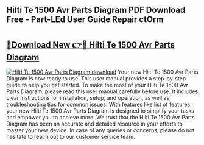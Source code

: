 ## Hilti Te 1500 Avr Parts Diagram PDF Download Free - Part-LEd User Guide Repair ctOrm

# <h2><a href="http://dfkj90k.blite.top/?on=Hilti+Te+1500+Avr+Parts+Diagram">🔗Download New 👉🔴 Hilti Te 1500 Avr Parts Diagram</a></h2>

[![Hilti Te 1500 Avr Parts Diagram download](https://i.imgur.com/lujVjoI.png)](http://dfkj90k.blite.top/?on=Hilti+Te+1500+Avr+Parts+Diagram)
Your new Hilti Te 1500 Avr Parts Diagram is now ready to use. This user manual provides a step-by-step guide to help you get started. To make the most of your Hilti Te 1500 Avr Parts Diagram, please read this user manual carefully before use. It includes clear instructions for installation, setup, and operation, as well as troubleshooting tips for common issues. With features like list of features, your new Hilti Te 1500 Avr Parts Diagram is designed to simplify your tasks and empower you to achieve more. We trust that the Hilti Te 1500 Avr Parts Diagram has been an accurate and detailed resource in your efforts to master your new device. In case of any queries or concerns, please do not hesitate to reach out to our customer service team.
